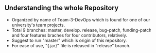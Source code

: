 ##  Understanding the whole Repository
- Organized by name of Team-3-DevOps which is found for one of our university's team projects. 
- Total 9 branches: master, develop. release, bug-patch, funding-patch and four features braches for four contributors, relatively. 
- Suggest to run "master" which is origin of this repository. 
- For ease of use, "{.jar}" file is released in "release" branch. 
